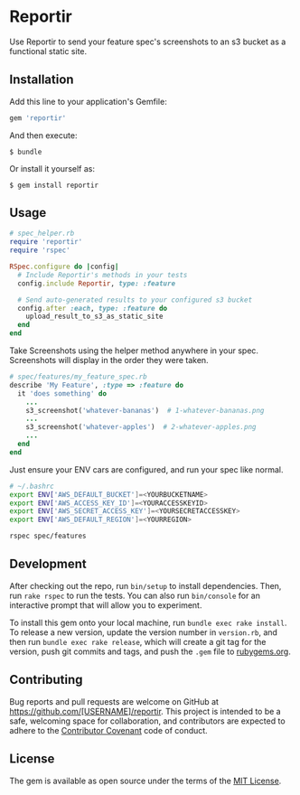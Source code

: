 # Reportir

Use Reportir to send your feature spec's screenshots to an s3 bucket as a functional static site. 

## Installation

Add this line to your application's Gemfile:

```ruby
gem 'reportir'
```

And then execute:

    $ bundle

Or install it yourself as:

    $ gem install reportir

## Usage

```ruby
# spec_helper.rb
require 'reportir'
require 'rspec'

RSpec.configure do |config|
  # Include Reportir's methods in your tests
  config.include Reportir, type: :feature

  # Send auto-generated results to your configured s3 bucket
  config.after :each, type: :feature do
    upload_result_to_s3_as_static_site
  end
end
```

Take Screenshots using the helper method anywhere in your spec.
Screenshots will display in the order they were taken.
```ruby
# spec/features/my_feature_spec.rb
describe 'My Feature', :type => :feature do
  it 'does something' do
    ...
    s3_screenshot('whatever-bananas')  # 1-whatever-bananas.png
    ...
    s3_screenshot('whatever-apples')  # 2-whatever-apples.png
    ...
  end
end
```
Just ensure your ENV cars are configured, and run your spec like normal.
```bash
# ~/.bashrc
export ENV['AWS_DEFAULT_BUCKET']=<YOURBUCKETNAME> 
export ENV['AWS_ACCESS_KEY_ID']=<YOURACCESSKEYID> 
export ENV['AWS_SECRET_ACCESS_KEY']=<YOURSECRETACCESSKEY> 
export ENV['AWS_DEFAULT_REGION']=<YOURREGION> 

```
```bash
rspec spec/features
```


## Development

After checking out the repo, run `bin/setup` to install dependencies. Then, run `rake rspec` to run the tests. You can also run `bin/console` for an interactive prompt that will allow you to experiment.

To install this gem onto your local machine, run `bundle exec rake install`. To release a new version, update the version number in `version.rb`, and then run `bundle exec rake release`, which will create a git tag for the version, push git commits and tags, and push the `.gem` file to [rubygems.org](https://rubygems.org).

## Contributing

Bug reports and pull requests are welcome on GitHub at https://github.com/[USERNAME]/reportir. This project is intended to be a safe, welcoming space for collaboration, and contributors are expected to adhere to the [Contributor Covenant](contributor-covenant.org) code of conduct.


## License

The gem is available as open source under the terms of the [MIT License](http://opensource.org/licenses/MIT).


